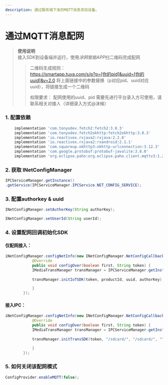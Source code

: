 ```yaml
---
description: 通过服务端下发的MQTT消息添加设备。
---
```


# 通过MQTT消息配网
> **使用说明**  
> 接入SDK到设备端并运行，使用*涂鸦智能APP*扫二维码完成配网
> > 二维码生成规则：  
> > https://smartapp.tuya.com/s/p?p=[你的pid]&uuid=[你的uuid]&v=2.0
> > 将上面链接中的参数替换（p对应pid、uuid对应uuid），将链接生成一个二维码
> > 
> > 权限要求：
> > 配网使用的uuid、pid 需要先进行平台录入方可使用，请联系相关对接人（详细录入方式@沫候）

### **1. 配置依赖**

```groovy
    implementation 'com.tonyodev.fetch2:fetch2:3.0.3'
    implementation 'com.tonyodev.fetch2okhttp:fetch2okhttp:3.0.3'
    implementation 'io.reactivex.rxjava2:rxjava:2.2.8'
    implementation 'io.reactivex.rxjava2:rxandroid:2.1.1'
    implementation 'com.squareup.okhttp3:okhttp-urlconnection:3.12.3'
    implementation 'com.google.protobuf:protobuf-javalite:3.8.0'
    implementation 'org.eclipse.paho:org.eclipse.paho.client.mqttv3:1.2.0'
```

### **2. 获取 INetConfigManager**

```java
IPCServiceManager.getInstance()
.getService(IPCServiceManager.IPCService.NET_CONFIG_SERVICE);
```

### **3. 配置authorkey & uuid**

```java
INetConfigManager.setAuthorKey(String authorKey);

INetConfigManager.setUserId(String userId);
```

### **4. 设置配网回调初始化SDK**

#### **仅配网接入：**

```java
iNetConfigManager.configNetInfo(new INetConfigManager.NetConfigCallback() {
            @Override
            public void configOver(boolean first, String token) {
            IMediaTransManager transManager = IPCServiceManager.getInstance().getService(IPCServiceManager.IPCService.MEDIA_TRANS_SERVICE);
            
            transManager.initIoTSDK(token, productId, uuid, authorKey);

            }
        });
```

#### 接入IPC：

```java
iNetConfigManager.configNetInfo(new INetConfigManager.NetConfigCallback() {
            @Override
            public void configOver(boolean first, String token) {
            IMediaTransManager transManager = IPCServiceManager.getInstance().getService(IPCServiceManager.IPCService.MEDIA_TRANS_SERVICE);
            
            transManager.initTransSDK(token, "/sdcard/", "/sdcard/", "", "", "");

            }
        });
```

### 5. 如何关闭该配网模式
```java
ConfigProvider.enableMQTT(false);
```